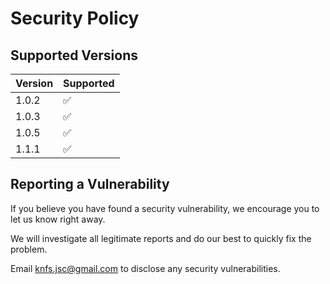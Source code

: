 # Security Policy

## Supported Versions

| Version | Supported          |
| ------- | ------------------ |
| 1.0.2   | :white_check_mark: |
| 1.0.3   | :white_check_mark: |
| 1.0.5   | :white_check_mark: |
| 1.1.1   | :white_check_mark: |


## Reporting a Vulnerability

If you believe you have found a security vulnerability, we encourage you to let us know right away.

We will investigate all legitimate reports and do our best to quickly fix the problem.

Email knfs.jsc@gmail.com to disclose any security vulnerabilities.

